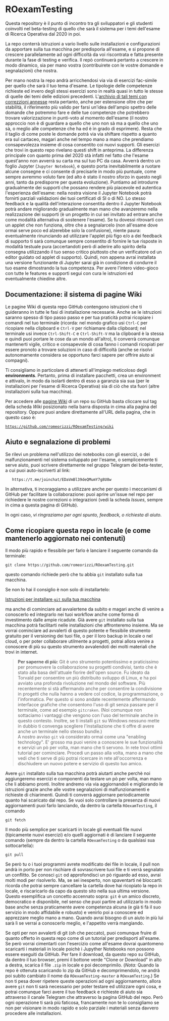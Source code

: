 # ROexamTesting

Questa repository è il punto di incontro tra gli sviluppatori e gli studenti coinvolti nel beta-testing di quello che sarà il sistema per i temi dell'esame di Ricerca Operativa dal 2020 in poi.

La repo conterrà istruzioni a vario livello sulle installazioni e configurazioni da apportare sulla tua macchina per predisporla all'esame, e si propone di crescere parallelamente ad ogni difficoltà da voi riscontrata e fatta presente
durante la fase di testing e verifica.
Il repò continuerà pertanto a crescere in modo dinamico, sia per mano vostra (contribuirete con le vostre domande e segnalazioni) che nostra.

Per mano nostra la repo andrà arricchendosi via via di esercizi fac-simile per quello che sarà il tuo tema d'esame.
Le tipologie delle competenze richieste ed invero degli stessi esercizi
sono in realtà quasi in tutto le stesse di quelle dei temi delle edizioni precedenti.
L'[archivio di tali temi con correzzioni annesse](http://profs.sci.univr.it/~rrizzi/classes/RO/info_esami/)
resta pertanto, anche per estensione oltre che per stabilità,
il riferimento più valido per farsi un'idea dell'ampio spettro delle domande
che potremmo fare e delle tue competenze che potrebbero trovare valorizzazione in punti-voto al momento dell'esame (il nostro approccio non è di guardare a quello che uno non sà ma a quello che uno sà, o meglio alle competenze che ha ed è in grado di esprimere).
Resta che il taglio di come poste le domande potrà via via shiftare rispetto a quanto era sul cartaceo, magari anche nel tempo mano a mano che prendiamo consapevolezza insieme di cosa consentito coi nuovi supporti.
Gli esercizi che trovi in questo repo rivelano questi shift in anteprima.
La differenza principale con quanto prima del 2020 stà infatti nel fatto che l'esame quest'anno non avverrà su carta ma sul tuo PC da casa.
Avverrà dentro un foglio Jupyter (`Jupyter Notebook`), e questo porta inevitabilmente a ruotare alcune consegne e ci consente di precisarle in modo più puntuale, come sempre avremmo voluto fare (ed alto è stato il nostro sforzo in questo negli anni, tanto da predisporre per questa evoluzione). Puntiamo ad introdurre gradualmente dei supporti che possano rendere più piacevole ed autentica l'esperienza dell'esame:
nella nostra visione il Jupyter Notebook potrà fornirti parziali validazioni dei tuoi certificati di SI o di NO. Lo stesso feedback e la qualità dell'interazione consentita dentro il Jupyter Notebook potrà andare migliorando gradualmente
man mano che avanzeremo nella realizzazione dei supporti (è un progetto in cui sei invitato ad entrare anche come modalità alternativa di sostenere l'esame).
Se tu dovessi ritrovarti con un applet che non funziona, oltre che a segnalarcelo (non all'esame dove ormai serve poco ed alzerebbe solo la confusione), niente paura:
eventualmente rinunciando ad utilizzare l'applet più figo e/o a dei feedback
di supporto ti sarà comunque sempre consentito di fornire le tue risposte in modalità testuale pura (accertandoti però di aderire allo spirito della consegna utilizzando il tuo senso critico piuttosto che un verificatore od un editor guidato od applet di supporto). Quindi, non appena avrai installata una versione funzionante di Jupyter sarai già in condizione di condurre il tuo esame dimostrando la tua competenza. Per avere l'intero video-gioco con tutte le features e supporti segui con cura le istruzioni ed eventualmente chiedine altre.



## Documentazione: il sistema di pagine Wiki

Le pagine Wiki di questa repo GitHub contengono istruzioni che ti guideranno in tutte le fasi di installazione necessarie.
Anche se le istruzioni saranno spesso di tipo passo passo e per tua praticità potrai ricopiare i comandi nel tuo terminale (ricorda: nel mondo grafico usi `Ctrl-C` per ricopiare nella clipboard e `Ctrl-V` per richiamare dalla clipboard; nel terminale usi invece `Ctrl-Shift-C` e `Ctrl-Shift-V` ma la clipboard è la stessa e quindi puoi portare le cose da un mondo all'altro), ti converrà comunque mantenerti vigile, critico e consapevole di cosa fanno i comandi ricopiati per essere pronoto a trovare soluzioni in caso di difficoltà (anche se risolvi autonomamente considera se opportuno farci sapere per offrire aiuto ai compagni).

Ti consigliamo in particolare di attenerti all'impiego meticoloso degli __environments__.
Pertanto, prima di installare pacchetti, crea un environment e attivalo, in modo da isolarti dentro di esso a garanzia sia sua
(per le installazioni per l'esame di Ricerca Operativa) sia di ciò che sta fuori (altre installazioni sulla tua macchina).

Per accedere alle [pagine Wiki](https://github.com/romeorizzi/ROexamTesting/wiki) di un repo su GitHub basta cliccare sul tag della scheda _Wiki_ posizionato nella barra disposta in cima alla pagina del repository.
Oppure puoi andare direttamente all'URL della pagina, che in questo caso è:

[`https://github.com/romeorizzi/ROexamTesting/wiki`](https://github.com/romeorizzi/ROexamTesting/wiki)
 

## Aiuto e segnalazione di problemi

Se rilevi un problema nell'utilizzo dei notebooks con gli esercizi, o dei malfunzionamenti nel sistema sviluppato per l'esame,
o semplicemente ti serve aiuto, puoi scrivere direttamente nel gruppo Telegram dei beta-tester, a cui puoi auto-iscriverti al link:
```
   https://t.me/joinchat/EDaVmBl39deQMumY7g8U8w
```

In alternativa, ti incoraggiamo a utilizzare anche per questo i meccanismi di GitHub per facilitare la collaborazione:
   puoi aprire un'issue nel repo per richiedere le nostre correzioni o integrazioni (vedi la scheda _Issues_, sempre in cima a questa pagina di GitHub).

In ogni caso, _vi ringraziamo per ogni spunto, feedback, o richiesta di aiuto_.


## Come ricopiare questa repo in locale (e come mantenerlo aggiornato nei contenuti)

<a name="ricopiaInLocale">Il modo più rapido e flessibile</a>
    per farlo è lanciare il seguente comando da terminale:
```
git clone https://github.com/romeorizzi/ROexamTesting.git
```
questo comando richiede però che tu abbia `git` installato sulla tua macchina.

Se non lo hai il consiglio è non solo di installartelo:


[Istruzioni per installare `git` sulla tua macchina](https://www.html.it/pag/53180/installazione-di-git/)

ma anche di cominciare ad avvalertene da subito e magari anche di venire a conoscerlo ed integrarlo nei tuoi workflow anche come forma di investimento dalle ampie ricadute. Già avere `git` installato sulla tua macchina potrà facilitarti nelle installazioni che affronteremo insieme. Ma se vorrai cominciare ad avvalerti di questo potente e flessibile strumento gratuito per il versioning dei tuoi file, o per il loro backup in locale o nel cloud, o per poter collaborare utilmente a progetti, potrai allora venire a conoscere di più su questo strumento avvalendoti dei molti materiali che trovi in internet.

> **Per saperne di più:** Git è uno strumento potentissimo e praticissimo per promuovere la collaborazione su progetti condivisi, tanto che è stato alla basa dell'attuale fiorire dell'open source. Fu ideato da Torvald per consentire un più distribuito sviluppo di Linux, e ha poi avviato una profonda rivoluzione nel mondo del software. Più recentemente si stà affermando anche per consentire la condivisione in progetti che nulla hanno a vedere col codice, la programmazione, o l'informatica. Per questo si sono andate recentemente affermando interfacce grafiche che consentono l'uso di git senza passare per il terminale, come ad esempio `gitcraken`. (Noi comunque non sottaciamo i vantaggi che vengono con l'uso del terminale anche in questo contesto. Inoltre, se ti installi `git` su Windows nessuno mette in dubbio ti convenga scegliere l'installazione che ti offre di avere anche un terminale nello stesso bundle.) <br>A nostro avviso `git` và considerato ormai come una "enabling technology". E' grosso ma puoi venire a conoscere le sue funzionalità e servizi un pò per volta, man mano che ti servono. In rete trovi ottimi tutorial per cominciare. Procedi un passo alla volta, mano a mano che vedi che ti serve di più potrai ricercare in rete all'occorrenza e dischiudere un nuovo potere e servizio di questo tuo amico.

Avere `git` installato sulla tua macchina potrà aiutarti anche perchè noi aggiungeremo esercizi e componenti da testare un pò per volta, man mano che li abbiamo pronti. Inoltre andremo via via aggiornandoli e migliorando le istruzioni grazie anche alle vostre segnalazioni di malfunzionamenti e richieste di chiarimenti.
Quindi ti converrà aggiornare periodicamente quanto hai scaricato dal repo.
Se vuoi solo controllare la presenza di nuovi aggiornamenti puoi farlo lanciando, da dentro la cartella `ROexamTesting`, il comando

```
git fetch
```

Il modo più semplice per scaricarti in locale gli eventuali file nuovi (tipicamente nuovi esercizi) e/o quelli aggiornati è di lanciare il seguente comando (sempre da dentro la cartella `ROexamTesting` o da qualsiasi sua sottocartella):

```
git pull
```

Se però tu o i tuoi programmi avrete modificato dei file in locale, il pull non andrà in porto per non rischiare di sovrascrivere tuoi file e ti verrà segnalato un conflitto. Se conosci `git` od approfondisci un pò riguardo ad esso, avrai molti modi per risolverlo.
Ma, se sei inesperto, non spaventarti né bloccarti:
ricorda che potrai sempre cancellare la cartella dove hai ricopiato la repo in locale, e riscaricarlo da capo da questo sito nella sua ultima versione.
Questo esemplifica un concetto accennato sopra: `git` è un amico discreto, democratico e disponibile,
nel senso che puoi partire ad utilizzarlo in modo base anche senza praticamente avere competenza alcuna (e già ti fà il suo servizio in modo affidabile e robusto) e venirlo poi a conoscere ed apprezzare meglio mano a mano. Quando avrai bisogno di un aiuto in più lui sarà lì se verrai a conoscerlo meglio, e l'appetito verrà mangiando.


Se opti per non avvalerti di git (oh che peccato), puoi comunque fruire
di quanto offerto in questa repo come di un tutorial per predisporti all'esame.
Se però vorrai cimentarti con l'esercizio come all'esame dovrai quantomeno scaricarti i materiali in locale poichè i Jupyther Notebooks non possono essere eseguiti da GitHub.
Per fare il download, da questo repo su GitHub, da dentro il tuo browser, premi il bottone verde "Clone or Download" in alto a destra, scarica il file `.zip` in locale e poi decomprimilo. (_Nota:_ Quando la repo è ottenuta scaricando lo zip da GitHub e decomprimendolo, ne andrà poi subito cambiato il nome da `ROexamTesting-master` a `ROexamTesting`.)
Se non ti pesa dover ripetere queste operazioni ad ogni aggiornamento, allora avere `git` non ti sarà necessario per poter testare ed utilizzare ogni cosa, e potrai comunque farci avere il tuo feedback e richieste di aiuto
sia attraverso il canale Telegram che attraverso la pagina GitHub del repo.
Però ogni operazione ti sarà più faticosa, francamente non te lo consigliamo se non per visionare in modo rapido e solo parziale i materiali senza davvero procedere alle installazioni.


